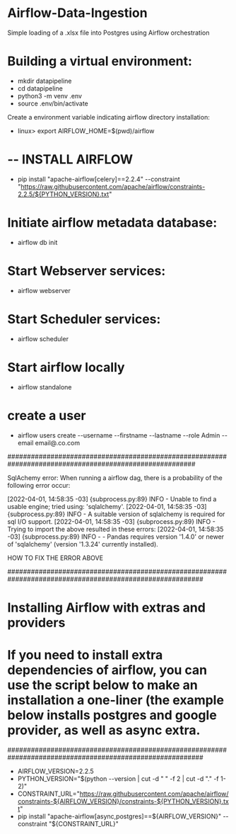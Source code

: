 # Airflow-Data-Ingestion
Simple loading of a .xlsx file into Postgres using Airflow orchestration


# Building a virtual environment:
- mkdir datapipeline
- cd datapipeline
- python3 -m venv .env
- source .env/bin/activate

Create a environment variable indicating airflow directory installation:
- linux> export AIRFLOW_HOME=$(pwd)/airflow

# -- INSTALL AIRFLOW
- pip install "apache-airflow[celery]==2.2.4" --constraint "https://raw.githubusercontent.com/apache/airflow/constraints-2.2.5/${PYTHON_VERSION}.txt"

# Initiate airflow metadata database:
- airflow db init

# Start Webserver services:
- airflow webserver

# Start Scheduler services:
- airflow scheduler

# Start airflow locally
- airflow standalone

# create a user
- airflow users create --username <username> --firstname <first> --lastname <last> --role Admin --email email@.co.com

########################################################################################################

SqlAchemy error: When running a airflow dag, there is a probability of the following error occur:

[2022-04-01, 14:58:35 -03] {subprocess.py:89} INFO - Unable to find a usable engine; tried using: 'sqlalchemy'.
[2022-04-01, 14:58:35 -03] {subprocess.py:89} INFO - A suitable version of sqlalchemy is required for sql I/O support.
[2022-04-01, 14:58:35 -03] {subprocess.py:89} INFO - Trying to import the above resulted in these errors:
[2022-04-01, 14:58:35 -03] {subprocess.py:89} INFO -  - Pandas requires version '1.4.0' or newer of 'sqlalchemy' (version '1.3.24' currently installed).

HOW TO FIX THE ERROR ABOVE

##########################################################################################################

# Installing Airflow with extras and providers
# If you need to install extra dependencies of airflow, you can use the script below to make an installation a one-liner (the example below installs postgres and google provider, as well as async extra.
##########################################################################################################

- AIRFLOW_VERSION=2.2.5
- PYTHON_VERSION="$(python --version | cut -d " " -f 2 | cut -d "." -f 1-2)"
- CONSTRAINT_URL="https://raw.githubusercontent.com/apache/airflow/constraints-${AIRFLOW_VERSION}/constraints-${PYTHON_VERSION}.txt"
- pip install "apache-airflow[async,postgres]==${AIRFLOW_VERSION}" --constraint "${CONSTRAINT_URL}"
